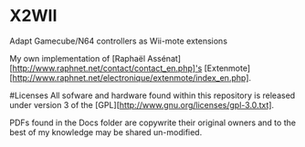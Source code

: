 # X2WII
Adapt Gamecube/N64 controllers as Wii-mote extensions

My own implementation of [Raphaël Assénat][http://www.raphnet.net/contact/contact_en.php]'s [Extenmote][http://www.raphnet.net/electronique/extenmote/index_en.php].

#Licenses
All sofware and hardware found within this repository is released under version 3 of the [GPL][http://www.gnu.org/licenses/gpl-3.0.txt].

PDFs found in the Docs folder are copywrite their original owners and to the best of my knowledge may be shared un-modified.

